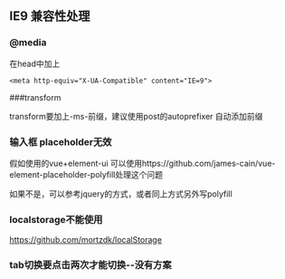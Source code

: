 ## IE9 兼容性处理

### @media

在head中加上

```
<meta http-equiv="X-UA-Compatible" content="IE=9">
```

###transform

transform要加上-ms-前缀，建议使用post的autoprefixer 自动添加前缀

### 输入框 placeholder无效

假如使用的vue+element-ui 可以使用https://github.com/james-cain/vue-element-placeholder-polyfill处理这个问题

如果不是，可以参考jquery的方式，或者同上方式另外写polyfill

### localstorage不能使用

https://github.com/mortzdk/localStorage

### tab切换要点击两次才能切换--没有方案

